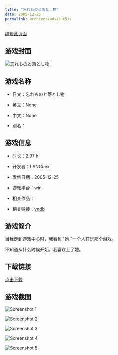 ```yaml
---
title: "忘れものと落とし物"
date: 2005-12-25
permalink: archives/adv/eux5i/
---
```

[编辑此页面](https://github.com/ACG-3/ADV3-source/blob/main/source/_posts/%E5%BF%98%E3%82%8C%E3%82%82%E3%81%AE%E3%81%A8%E8%90%BD%E3%81%A8%E3%81%97%E7%89%A9.md)

## 游戏封面

![忘れものと落とし物](https://pan.timero.xyz/d/onedrive/img_lib_001/%E5%BF%98%E3%82%8C%E3%82%82%E3%81%AE%E3%81%A8%E8%90%BD%E3%81%A8%E3%81%97%E7%89%A9_cover.avif)


## 游戏名称

- 日文：忘れものと落とし物
- 英文：None
- 中文：None

- 别名：


## 游戏信息

- 时长：2.97 h
- 开发者：LANGuex
- 发售日期：2005-12-25
- 游戏平台：win
- 相关作品：

- 相关链接：[vndb](https://vndb.org/v4194)


## 游戏简介

当我走到游戏中心时，我看到 "她 "一个人在玩那个游戏。

不知道从什么时候开始，我喜欢上了她。




## 下载链接

[点击下载](https://pan.timero.xyz/onedrive/adv_lib_001/%E5%BF%98%E3%82%8C%E3%82%82%E3%81%AE%E3%81%A8%E8%90%BD%E3%81%A8%E3%81%97%E7%89%A9)


## 游戏截图


![Screenshot 1](https://pan.timero.xyz/d/onedrive/img_lib_001/%E5%BF%98%E3%82%8C%E3%82%82%E3%81%AE%E3%81%A8%E8%90%BD%E3%81%A8%E3%81%97%E7%89%A9_Screenshot_1.avif)

![Screenshot 2](https://pan.timero.xyz/d/onedrive/img_lib_001/%E5%BF%98%E3%82%8C%E3%82%82%E3%81%AE%E3%81%A8%E8%90%BD%E3%81%A8%E3%81%97%E7%89%A9_Screenshot_2.avif)

![Screenshot 3](https://pan.timero.xyz/d/onedrive/img_lib_001/%E5%BF%98%E3%82%8C%E3%82%82%E3%81%AE%E3%81%A8%E8%90%BD%E3%81%A8%E3%81%97%E7%89%A9_Screenshot_3.avif)

![Screenshot 4](https://pan.timero.xyz/d/onedrive/img_lib_001/%E5%BF%98%E3%82%8C%E3%82%82%E3%81%AE%E3%81%A8%E8%90%BD%E3%81%A8%E3%81%97%E7%89%A9_Screenshot_4.avif)

![Screenshot 5](https://pan.timero.xyz/d/onedrive/img_lib_001/%E5%BF%98%E3%82%8C%E3%82%82%E3%81%AE%E3%81%A8%E8%90%BD%E3%81%A8%E3%81%97%E7%89%A9_Screenshot_5.avif)

